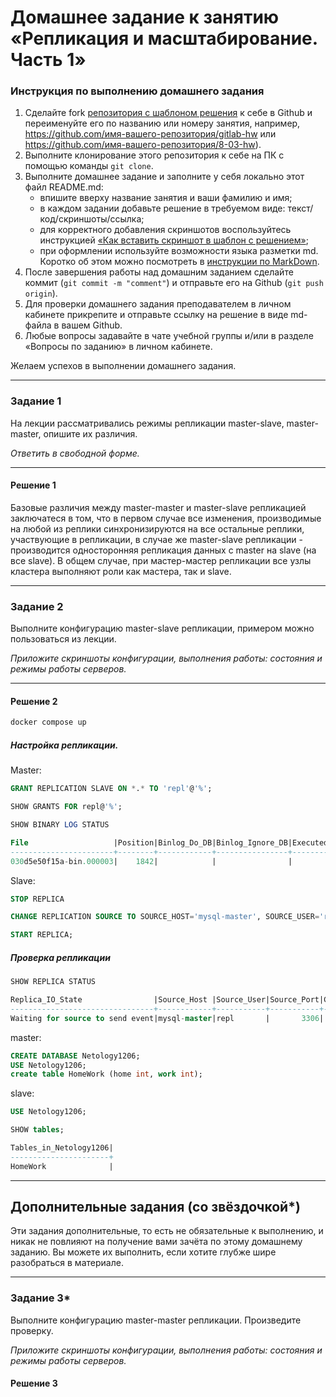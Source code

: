 # Домашнее задание к занятию «Репликация и масштабирование. Часть 1»

### Инструкция по выполнению домашнего задания

1. Сделайте fork [репозитория c шаблоном решения](https://github.com/netology-code/sys-pattern-homework) к себе в Github и переименуйте его по названию или номеру занятия, например, https://github.com/имя-вашего-репозитория/gitlab-hw или https://github.com/имя-вашего-репозитория/8-03-hw).
2. Выполните клонирование этого репозитория к себе на ПК с помощью команды `git clone`.
3. Выполните домашнее задание и заполните у себя локально этот файл README.md:
   - впишите вверху название занятия и ваши фамилию и имя;
   - в каждом задании добавьте решение в требуемом виде: текст/код/скриншоты/ссылка;
   - для корректного добавления скриншотов воспользуйтесь инструкцией [«Как вставить скриншот в шаблон с решением»](https://github.com/netology-code/sys-pattern-homework/blob/main/screen-instruction.md);
   - при оформлении используйте возможности языка разметки md. Коротко об этом можно посмотреть в [инструкции по MarkDown](https://github.com/netology-code/sys-pattern-homework/blob/main/md-instruction.md).
4. После завершения работы над домашним заданием сделайте коммит (`git commit -m "comment"`) и отправьте его на Github (`git push origin`).
5. Для проверки домашнего задания преподавателем в личном кабинете прикрепите и отправьте ссылку на решение в виде md-файла в вашем Github.
6. Любые вопросы задавайте в чате учебной группы и/или в разделе «Вопросы по заданию» в личном кабинете.

Желаем успехов в выполнении домашнего задания.

---

### Задание 1

На лекции рассматривались режимы репликации master-slave, master-master, опишите их различия.

*Ответить в свободной форме.*

---

#### Решение 1

Базовые различия между master-master и master-slave репликацией заключатеся в том, что в первом случае все изменения, производимые на любой из реплики синхронизируются на все остальные реплики, участвующие в репликации, в случае же master-slave репликации - производится односторонняя репликация данных с master на slave (на все slave). В общем случае, при мастер-мастер репликации все узлы кластера выполняют роли как мастера, так и slave.


---

### Задание 2

Выполните конфигурацию master-slave репликации, примером можно пользоваться из лекции.

*Приложите скриншоты конфигурации, выполнения работы: состояния и режимы работы серверов.*

---

#### Решение 2

```bash 
docker compose up
```

##### Настройка репликации.
Master:

```sql
GRANT REPLICATION SLAVE ON *.* TO 'repl'@'%';

SHOW GRANTS FOR repl@'%';

SHOW BINARY LOG STATUS
```

```sql
File                   |Position|Binlog_Do_DB|Binlog_Ignore_DB|Executed_Gtid_Set|
-----------------------+--------+------------+----------------+-----------------+
030d5e50f15a-bin.000003|    1842|            |                |                 |
```

Slave:

```sql
STOP REPLICA

CHANGE REPLICATION SOURCE TO SOURCE_HOST='mysql-master', SOURCE_USER='repl', SOURCE_PASSWORD='slavepass', SOURCE_LOG_FILE='030d5e50f15a-bin.000003', SOURCE_LOG_POS=1842; 

START REPLICA;
```

##### Проверка репликации
```sql
SHOW REPLICA STATUS
```


```sql
Replica_IO_State                |Source_Host |Source_User|Source_Port|Connect_Retry|Source_Log_File        |Read_Source_Log_Pos|Relay_Log_File               |Relay_Log_Pos|Relay_Source_Log_File  |Replica_IO_Running|Replica_SQL_Running|Replicate_Do_DB|Replicate_Ignore_DB|Replicate_Do_Table|Replicate_Ignore_Table|Replicate_Wild_Do_Table|Replicate_Wild_Ignore_Table|Last_Errno|Last_Error|Skip_Counter|Exec_Source_Log_Pos|Relay_Log_Space|Until_Condition|Until_Log_File|Until_Log_Pos|Source_SSL_Allowed|Source_SSL_CA_File|Source_SSL_CA_Path|Source_SSL_Cert|Source_SSL_Cipher|Source_SSL_Key|Seconds_Behind_Source|Source_SSL_Verify_Server_Cert|Last_IO_Errno|Last_IO_Error|Last_SQL_Errno|Last_SQL_Error|Replicate_Ignore_Server_Ids|Source_Server_Id|Source_UUID                         |Source_Info_File       |SQL_Delay|SQL_Remaining_Delay|Replica_SQL_Running_State                               |Source_Retry_Count|Source_Bind|Last_IO_Error_Timestamp|Last_SQL_Error_Timestamp|Source_SSL_Crl|Source_SSL_Crlpath|Retrieved_Gtid_Set|Executed_Gtid_Set|Auto_Position|Replicate_Rewrite_DB|Channel_Name|Source_TLS_Version|Source_public_key_path|Get_Source_public_key|Network_Namespace|
--------------------------------+------------+-----------+-----------+-------------+-----------------------+-------------------+-----------------------------+-------------+-----------------------+------------------+-------------------+---------------+-------------------+------------------+----------------------+-----------------------+---------------------------+----------+----------+------------+-------------------+---------------+---------------+--------------+-------------+------------------+------------------+------------------+---------------+-----------------+--------------+---------------------+-----------------------------+-------------+-------------+--------------+--------------+---------------------------+----------------+------------------------------------+-----------------------+---------+-------------------+--------------------------------------------------------+------------------+-----------+-----------------------+------------------------+--------------+------------------+------------------+-----------------+-------------+--------------------+------------+------------------+----------------------+---------------------+-----------------+
Waiting for source to send event|mysql-master|repl       |       3306|           60|030d5e50f15a-bin.000003|               1842|687558216a66-relay-bin.000002|          335|030d5e50f15a-bin.000003|Yes               |Yes                |               |                   |                  |                      |                       |                           |         0|          |           0|               1842|            553|None           |              |            0|No                |                  |                  |               |                 |              |                    0|No                           |            0|             |             0|              |                           |               1|865cfcf1-87bf-11ef-9d51-0242ac160002|mysql.slave_master_info|        0|                   |Replica has read all relay log; waiting for more updates|                10|           |                       |                        |              |                  |                  |                 |            0|                    |            |                  |                      |                    0|                 |
```

master:

```sql
CREATE DATABASE Netology1206;
USE Netology1206;
create table HomeWork (home int, work int);

```
slave:

```sql
USE Netology1206;

SHOW tables;
```

```sql
Tables_in_Netology1206|
----------------------+
HomeWork              |
```
---


## Дополнительные задания (со звёздочкой*)
Эти задания дополнительные, то есть не обязательные к выполнению, и никак не повлияют на получение вами зачёта по этому домашнему заданию. Вы можете их выполнить, если хотите глубже шире разобраться в материале.

---

### Задание 3* 

Выполните конфигурацию master-master репликации. Произведите проверку.

*Приложите скриншоты конфигурации, выполнения работы: состояния и режимы работы серверов.*

#### Решение 3



